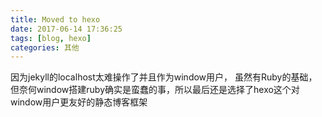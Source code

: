 ```yaml
---
title: Moved to hexo
date: 2017-06-14 17:36:25
tags: [blog, hexo]
categories: 其他
---
```

因为jekyll的localhost太难操作了并且作为window用户，
虽然有Ruby的基础，但奈何window搭建ruby确实是蛮蠢的事，所以最后还是选择了hexo这个对window用户更友好的静态博客框架